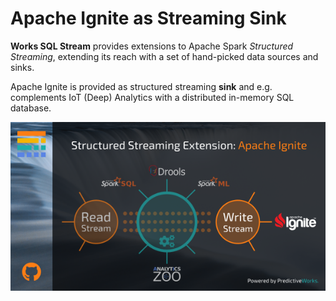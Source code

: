 
# Apache Ignite as Streaming Sink

**Works SQL Stream** provides extensions to Apache Spark *Structured Streaming*, extending its reach 
with a set of hand-picked data sources and sinks.

Apache Ignite is provided as structured streaming **sink** and e.g. complements IoT (Deep) Analytics
with a distributed in-memory SQL database.

<p align="center">
  <img src="https://github.com/predictiveworks/works-sqlstream/blob/main/images/works-sqlstream-ignite.png" width="600" alt="Works SQL Stream">
</p>

